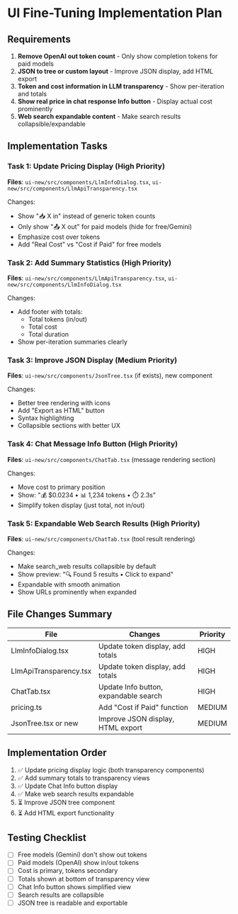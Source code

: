 # UI Fine-Tuning Implementation Plan

## Requirements

1. **Remove OpenAI out token count** - Only show completion tokens for paid models
2. **JSON to tree or custom layout** - Improve JSON display, add HTML export
3. **Token and cost information in LLM transparency** - Show per-iteration and totals
4. **Show real price in chat response Info button** - Display actual cost prominently
5. **Web search expandable content** - Make search results collapsible/expandable

## Implementation Tasks

### Task 1: Update Pricing Display (High Priority)
**Files**: `ui-new/src/components/LlmInfoDialog.tsx`, `ui-new/src/components/LlmApiTransparency.tsx`

Changes:
- Show "📥 X in" instead of generic token counts
- Only show "📤 X out" for paid models (hide for free/Gemini)
- Emphasize cost over tokens
- Add "Real Cost" vs "Cost if Paid" for free models

### Task 2: Add Summary Statistics (High Priority)
**Files**: `ui-new/src/components/LlmApiTransparency.tsx`, `ui-new/src/components/LlmInfoDialog.tsx`

Changes:
- Add footer with totals:
  - Total tokens (in/out)
  - Total cost
  - Total duration
- Show per-iteration summaries clearly

### Task 3: Improve JSON Display (Medium Priority)
**Files**: `ui-new/src/components/JsonTree.tsx` (if exists), new component

Changes:
- Better tree rendering with icons
- Add "Export as HTML" button
- Syntax highlighting
- Collapsible sections with better UX

### Task 4: Chat Message Info Button (High Priority)
**Files**: `ui-new/src/components/ChatTab.tsx` (message rendering section)

Changes:
- Move cost to primary position
- Show: "💰 $0.0234 • 📊 1,234 tokens • ⏱️ 2.3s"
- Simplify token display (just total, not in/out)

### Task 5: Expandable Web Search Results (High Priority)
**Files**: `ui-new/src/components/ChatTab.tsx` (tool result rendering)

Changes:
- Make search_web results collapsible by default
- Show preview: "🔍 Found 5 results • Click to expand"
- Expandable with smooth animation
- Show URLs prominently when expanded

## File Changes Summary

| File | Changes | Priority |
|------|---------|----------|
| LlmInfoDialog.tsx | Update token display, add totals | HIGH |
| LlmApiTransparency.tsx | Update token display, add totals | HIGH |
| ChatTab.tsx | Update Info button, expandable search | HIGH |
| pricing.ts | Add "Cost if Paid" function | MEDIUM |
| JsonTree.tsx or new | Improve JSON display, HTML export | MEDIUM |

## Implementation Order

1. ✅ Update pricing display logic (both transparency components)
2. ✅ Add summary totals to transparency views
3. ✅ Update Chat Info button display
4. ✅ Make web search results expandable
5. ⏳ Improve JSON tree component
6. ⏳ Add HTML export functionality

## Testing Checklist

- [ ] Free models (Gemini) don't show out tokens
- [ ] Paid models (OpenAI) show in/out tokens
- [ ] Cost is primary, tokens secondary
- [ ] Totals shown at bottom of transparency view
- [ ] Chat Info button shows simplified view
- [ ] Search results are collapsible
- [ ] JSON tree is readable and exportable
